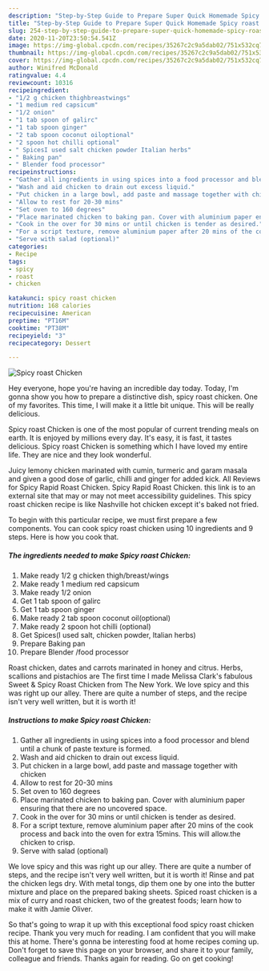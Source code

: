 ```yaml
---
description: "Step-by-Step Guide to Prepare Super Quick Homemade Spicy roast Chicken"
title: "Step-by-Step Guide to Prepare Super Quick Homemade Spicy roast Chicken"
slug: 254-step-by-step-guide-to-prepare-super-quick-homemade-spicy-roast-chicken
date: 2020-11-20T23:50:54.541Z
image: https://img-global.cpcdn.com/recipes/35267c2c9a5dab02/751x532cq70/spicy-roast-chicken-recipe-main-photo.jpg
thumbnail: https://img-global.cpcdn.com/recipes/35267c2c9a5dab02/751x532cq70/spicy-roast-chicken-recipe-main-photo.jpg
cover: https://img-global.cpcdn.com/recipes/35267c2c9a5dab02/751x532cq70/spicy-roast-chicken-recipe-main-photo.jpg
author: Winifred McDonald
ratingvalue: 4.4
reviewcount: 10316
recipeingredient:
- "1/2 g chicken thighbreastwings"
- "1 medium red capsicum"
- "1/2 onion"
- "1 tab spoon of galirc"
- "1 tab spoon ginger"
- "2 tab spoon coconut oiloptional"
- "2 spoon hot chilli optional"
- " SpicesI used salt chicken powder Italian herbs"
- " Baking pan"
- " Blender food processor"
recipeinstructions:
- "Gather all ingredients in using spices into a food processor and blend until a chunk of paste texture is formed."
- "Wash and aid chicken to drain out excess liquid."
- "Put chicken in a large bowl, add paste and massage together with chicken"
- "Allow to rest for 20-30 mins"
- "Set oven to 160 degrees"
- "Place marinated chicken to baking pan. Cover with aluminium paper ensuring that there are no uncovered space."
- "Cook in the over for 30 mins or until chicken is tender as desired."
- "For a script texture, remove aluminium paper after 20 mins of the cook process and back into the oven for extra 15mins. This will allow.the chicken to crisp."
- "Serve with salad (optional)"
categories:
- Recipe
tags:
- spicy
- roast
- chicken

katakunci: spicy roast chicken 
nutrition: 168 calories
recipecuisine: American
preptime: "PT16M"
cooktime: "PT38M"
recipeyield: "3"
recipecategory: Dessert

---
```



![Spicy roast Chicken](https://img-global.cpcdn.com/recipes/35267c2c9a5dab02/751x532cq70/spicy-roast-chicken-recipe-main-photo.jpg)

Hey everyone, hope you're having an incredible day today. Today, I'm gonna show you how to prepare a distinctive dish, spicy roast chicken. One of my favorites. This time, I will make it a little bit unique. This will be really delicious.

Spicy roast Chicken is one of the most popular of current trending meals on earth. It is enjoyed by millions every day. It's easy, it is fast, it tastes delicious. Spicy roast Chicken is something which I have loved my entire life. They are nice and they look wonderful.

Juicy lemony chicken marinated with cumin, turmeric and garam masala and given a good dose of garlic, chilli and ginger for added kick. All Reviews for Spicy Rapid Roast Chicken. Spicy Rapid Roast Chicken. this link is to an external site that may or may not meet accessibility guidelines. This spicy roast chicken recipe is like Nashville hot chicken except it&#39;s baked not fried.


To begin with this particular recipe, we must first prepare a few components. You can cook spicy roast chicken using 10 ingredients and 9 steps. Here is how you cook that.

<!--inarticleads1-->

##### The ingredients needed to make Spicy roast Chicken:

1. Make ready 1/2 g chicken thigh/breast/wings
1. Make ready 1 medium red capsicum
1. Make ready 1/2 onion
1. Get 1 tab spoon of galirc
1. Get 1 tab spoon ginger
1. Make ready 2 tab spoon coconut oil(optional)
1. Make ready 2 spoon hot chilli (optional)
1. Get  Spices(I used salt, chicken powder, Italian herbs)
1. Prepare  Baking pan
1. Prepare  Blender /food processor


Roast chicken, dates and carrots marinated in honey and citrus. Herbs, scallions and pistachios are The first time I made Melissa Clark&#39;s fabulous Sweet &amp; Spicy Roast Chicken from The New York. We love spicy and this was right up our alley. There are quite a number of steps, and the recipe isn&#39;t very well written, but it is worth it! 

<!--inarticleads2-->

##### Instructions to make Spicy roast Chicken:

1. Gather all ingredients in using spices into a food processor and blend until a chunk of paste texture is formed.
1. Wash and aid chicken to drain out excess liquid.
1. Put chicken in a large bowl, add paste and massage together with chicken
1. Allow to rest for 20-30 mins
1. Set oven to 160 degrees
1. Place marinated chicken to baking pan. Cover with aluminium paper ensuring that there are no uncovered space.
1. Cook in the over for 30 mins or until chicken is tender as desired.
1. For a script texture, remove aluminium paper after 20 mins of the cook process and back into the oven for extra 15mins. This will allow.the chicken to crisp.
1. Serve with salad (optional)


We love spicy and this was right up our alley. There are quite a number of steps, and the recipe isn&#39;t very well written, but it is worth it! Rinse and pat the chicken legs dry. With metal tongs, dip them one by one into the butter mixture and place on the prepared baking sheets. Spiced roast chicken is a mix of curry and roast chicken, two of the greatest foods; learn how to make it with Jamie Oliver. 

So that's going to wrap it up with this exceptional food spicy roast chicken recipe. Thank you very much for reading. I am confident that you will make this at home. There's gonna be interesting food at home recipes coming up. Don't forget to save this page on your browser, and share it to your family, colleague and friends. Thanks again for reading. Go on get cooking!

